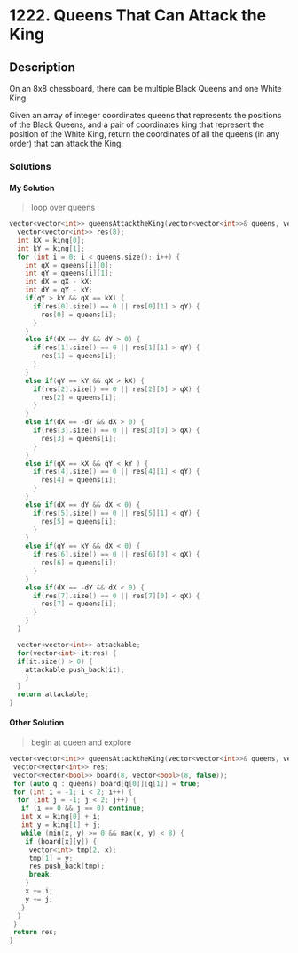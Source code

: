 # 1222. Queens That Can Attack the King

## Description

On an 8x8 chessboard, there can be multiple Black Queens and one White King.

Given an array of integer coordinates queens that represents the positions of the Black Queens, and a pair of coordinates king that represent the position of the White King, return the coordinates of all the queens (in any order) that can attack the King.

### Solutions

#### My Solution

> loop over queens

```cpp
vector<vector<int>> queensAttacktheKing(vector<vector<int>>& queens, vector<int>& king) {
  vector<vector<int>> res(8);
  int kX = king[0];
  int kY = king[1];
  for (int i = 0; i < queens.size(); i++) {
    int qX = queens[i][0];
    int qY = queens[i][1];
    int dX = qX - kX;
    int dY = qY - kY;
    if(qY > kY && qX == kX) {
      if(res[0].size() == 0 || res[0][1] > qY) {
        res[0] = queens[i];
      }
    }
    else if(dX == dY && dY > 0) {
      if(res[1].size() == 0 || res[1][1] > qY) {
        res[1] = queens[i];
      }
    }
    else if(qY == kY && qX > kX) {
      if(res[2].size() == 0 || res[2][0] > qX) {
        res[2] = queens[i];
      }
    }
    else if(dX == -dY && dX > 0) {
      if(res[3].size() == 0 || res[3][0] > qX) {
        res[3] = queens[i];
      }
    }
    else if(qX == kX && qY < kY ) {
      if(res[4].size() == 0 || res[4][1] < qY) {
        res[4] = queens[i];
      }
    }
    else if(dX == dY && dX < 0) {
      if(res[5].size() == 0 || res[5][1] < qY) {
        res[5] = queens[i];
      }
    }
    else if(qY == kY && dX < 0) {
      if(res[6].size() == 0 || res[6][0] < qX) {
        res[6] = queens[i];
      }
    }
    else if(dX == -dY && dX < 0) {
      if(res[7].size() == 0 || res[7][0] < qX) {
        res[7] = queens[i];
      }
    }
  }

  vector<vector<int>> attackable;
  for(vector<int> it:res) {
  if(it.size() > 0) {
    attackable.push_back(it);
    }
  }
  return attackable;
}
```

#### Other Solution

> begin at queen and explore

```cpp
vector<vector<int>> queensAttacktheKing(vector<vector<int>>& queens, vector<int>& king) {
 vector<vector<int>> res;
 vector<vector<bool>> board(8, vector<bool>(8, false));
 for (auto q : queens) board[q[0]][q[1]] = true;
 for (int i = -1; i < 2; i++) {
  for (int j = -1; j < 2; j++) {
   if (i == 0 && j == 0) continue;
   int x = king[0] + i;
   int y = king[1] + j;
   while (min(x, y) >= 0 && max(x, y) < 8) {
    if (board[x][y]) {
     vector<int> tmp(2, x);
     tmp[1] = y;
     res.push_back(tmp);
     break;
    }
    x += i;
    y += j;
   }
  }
 }
 return res;
}
```
